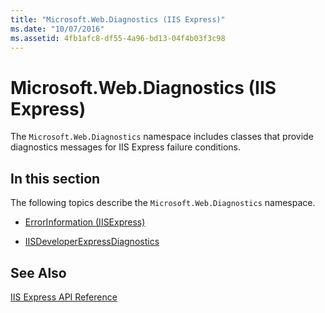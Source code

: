 ```yaml
---
title: "Microsoft.Web.Diagnostics (IIS Express)"
ms.date: "10/07/2016"
ms.assetid: 4fb1afc8-df55-4a96-bd13-04f4b03f3c98
---
```

# Microsoft.Web.Diagnostics (IIS Express)
The `Microsoft.Web.Diagnostics` namespace includes classes that provide diagnostics messages for IIS Express failure conditions.  
  
## In this section  
 The following topics describe the `Microsoft.Web.Diagnostics` namespace.  
  
-   [ErrorInformation (IISExpress)](../../extensions/express-api-reference/errorinformation-iisexpress.md)  
  
-   [IISDeveloperExpressDiagnostics](../../extensions/express-api-reference/iisdeveloperexpressdiagnostics.md)  
  
## See Also  
 [IIS Express API Reference](../../extensions/express-api-reference/express-api-reference.md)
